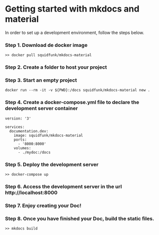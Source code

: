 # **Getting started with mkdocs and material**

In order to set up a development environment, follow the steps below.

### **Step 1. Download de docker image**

```
>> docker pull squidfunk/mkdocs-material
```

### **Step 2. Create a folder to host your project**

### **Step 3. Start an empty project**

```
docker run --rm -it -v ${PWD}:/docs squidfunk/mkdocs-material new .
```

### **Step 4. Create a docker-compose.yml file to declare the development server container**

```YML
version: '3'

services:
  documentation.dev:
    image: squidfunk/mkdocs-material
    ports: 
      - '8000:8000'
    volumes:
      - ./mydoc:/docs
```

### **Step 5. Deploy the development serve**r

```
>> docker-compose up
```

### **Step 6. Access the development server in the url http://localhost:8000**

### **Step 7. Enjoy creating your Doc!**     

### **Step 8. Once you have finished your Doc, build the static files.**

```
>> mkdocs build
```
